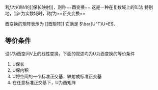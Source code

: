 若$f为V到V$的[[保长映射]]，则称==酉变换==
这是一种在复数域上的叫法
特别地，当$\mathbb{F}$为实数域时，称$f$为==正交变换==

酉变换的矩阵表示为 [[酉矩阵]]
它满足 $\bar{U^T}U=E$、

## 等价条件
设$U$为酉空间V上的线性变换，下面的叙述均为$U$为酉变换的等价条件
1. U保长
2. U保内积
3. U将空间的一个标准正交基，映射成标准正交基
4. 在任意标准正交基下，U为酉矩阵